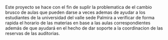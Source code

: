 Este proyecto se hace con el fin de suplir la problematica de el cambio brusco de aulas que pueden darse a veces ademas de ayudar a los estudiantes de la universidad del valle sede Palmira a verificar de forma rapida el horario de las materias en base a las aulas correspondientes además de que ayudará en el hecho de dar soporte a la coordinacion de las reservas de las auditorias.
